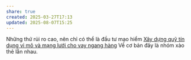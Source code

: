 ```yaml
---
share: true
created: 2025-03-27T17:13
updated: 2025-08-07T15:25
---
```

Những thứ rủi ro cao, nên chỉ có thể là đầu tư mạo hiểm
[Xây dựng quỹ tín dụng vi mô và mạng lưới cho vay ngang hàng](../X%C3%A2y%20d%E1%BB%B1ng%20qu%E1%BB%B9%20t%C3%ADn%20d%E1%BB%A5ng%20vi%20m%C3%B4%20v%C3%A0%20m%E1%BA%A1ng%20l%C6%B0%E1%BB%9Bi%20cho%20vay%20ngang%20h%C3%A0ng.md)
Về cơ bản đây là nhóm xào thẻ lẫn nhau.
